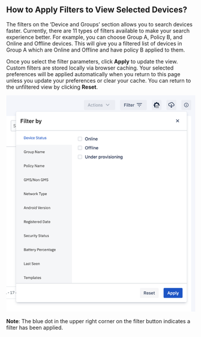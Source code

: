 ## How to Apply Filters to View Selected Devices?

The filters on the ‘Device and Groups’ section allows you to search devices faster. Currently, there are 11 types of filters available to make your search experience better. For example, you can choose Group A, Policy B, and Online and Offline devices. This will give you a filtered list of devices in Group A which are Online and Offline and have policy B applied to them.

  

Once you select the filter parameters, click **Apply** to update the view. Custom filters are stored locally via browser caching. Your selected preferences will be applied automatically when you return to this page unless you update your preferences or clear your cache. You can return to the unfiltered view by clicking **Reset**.

  

![](./images/6-filters.png)

  

**Note**: The blue dot in the upper right corner on the filter button indicates a filter has been applied.